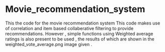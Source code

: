 # Movie_recommendation_system
This the code for the movie recommendation system
This code makes use of correlation and item based collaberative filtering to provide recommendations.
However , simple functions using Weighted average ratings is also present to be used , the results of which are shown in the weighted_vote_average.png image given .
